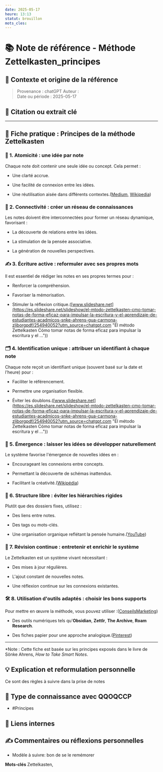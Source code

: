 ```yaml
---
date: 2025-05-17
heure: 13:13
statut: brouillon
mots_cles:
---
```


# 📚 Note de référence - Méthode Zettelkasten_principes

## 🎯 Contexte et origine de la référence
> Provenance : chatGPT 
> Auteur :  
> Date ou période :   2025-05-17

## 📝 Citation ou extrait clé

---

## 🧠 Fiche pratique : Principes de la méthode Zettelkasten

### 📌 1. Atomicité : une idée par note

Chaque note doit contenir une seule idée ou concept. Cela permet :

- Une clarté accrue.
    
- Une facilité de connexion entre les idées.
    
- Une réutilisation aisée dans différents contextes.([Medium](https://medium.com/%40RevisitBooks/how-to-take-smart-notes-by-s%C3%B6nke-ahrens-75e1668ff462?utm_source=chatgpt.com "How To Take Smart Notes by Sönke Ahrens | by RevisitBooks"), [Wikipedia](https://en.wikipedia.org/wiki/Zettelkasten?utm_source=chatgpt.com "Zettelkasten"))
    

### 🔗 2. Connectivité : créer un réseau de connaissances

Les notes doivent être interconnectées pour former un réseau dynamique, favorisant :

- La découverte de relations entre les idées.
    
- La stimulation de la pensée associative.
    
- La génération de nouvelles perspectives.
    

### ✍️ 3. Écriture active : reformuler avec ses propres mots

Il est essentiel de rédiger les notes en ses propres termes pour :

- Renforcer la compréhension.
    
- Favoriser la mémorisation.
    
- Stimuler la réflexion critique.([www.slideshare.net](https://es.slideshare.net/slideshow/el-mtodo-zettelkasten-cmo-tomar-notas-de-forma-eficaz-para-impulsar-la-escritura-y-el-aprendizaje-de-estudiantes-acadmicos-snke-ahrens-gua-carmona-zliborgpdf/254940052?utm_source=chatgpt.com "El método Zettelkasten Cómo tomar notas de forma eficaz para impulsar la escritura y el ..."))
    

### 🗂️ 4. Identification unique : attribuer un identifiant à chaque note

Chaque note reçoit un identifiant unique (souvent basé sur la date et l'heure) pour :

- Faciliter le référencement.
    
- Permettre une organisation flexible.
    
- Éviter les doublons.([www.slideshare.net](https://es.slideshare.net/slideshow/el-mtodo-zettelkasten-cmo-tomar-notas-de-forma-eficaz-para-impulsar-la-escritura-y-el-aprendizaje-de-estudiantes-acadmicos-snke-ahrens-gua-carmona-zliborgpdf/254940052?utm_source=chatgpt.com "El método Zettelkasten Cómo tomar notas de forma eficaz para impulsar la escritura y el ..."))
    

### 🌱 5. Émergence : laisser les idées se développer naturellement

Le système favorise l'émergence de nouvelles idées en :

- Encourageant les connexions entre concepts.
    
- Permettant la découverte de schémas inattendus.
    
- Facilitant la créativité.([Wikipédia](https://fr.wikipedia.org/wiki/Zettelkasten?utm_source=chatgpt.com "Zettelkasten"))
    

### 🧩 6. Structure libre : éviter les hiérarchies rigides

Plutôt que des dossiers fixes, utilisez :

- Des liens entre notes.
    
- Des tags ou mots-clés.
    
- Une organisation organique reflétant la pensée humaine.([YouTube](https://m.youtube.com/watch?v=J6jt7SPbhMs&utm_source=chatgpt.com "Sönke Ahrens' Concept of \"Permanent Notes\" in a Zettelkasten is ..."))
    

### 🔄 7. Révision continue : entretenir et enrichir le système

Le Zettelkasten est un système vivant nécessitant :

- Des mises à jour régulières.
    
- L'ajout constant de nouvelles notes.
    
- Une réflexion continue sur les connexions existantes.
    

### 🛠️ 8. Utilisation d'outils adaptés : choisir les bons supports

Pour mettre en œuvre la méthode, vous pouvez utiliser :([ConseilsMarketing](https://www.conseilsmarketing.com/mailings/comment-ecrire-un-article-de-blog-captivant-cest-facile-avec-la-methode-zettelkasten/?utm_source=chatgpt.com "Comment écrire un article de blog captivant ? C'est facile avec la méthode Zettelkasten"))

- Des outils numériques tels qu'**Obsidian**, **Zettlr**, **The Archive**, **Roam Research**.
    
- Des fiches papier pour une approche analogique.([Pinterest](https://www.pinterest.ca/pin/413627547039796535/?utm_source=chatgpt.com "Le flux de la méthode Zettelkasten | Prise de notes, Planificateur de leçon, Méthode kaizen"))
    

---

*Note : Cette fiche est basée sur les principes exposés dans le livre de Sönke Ahrens, _How to Take Smart Notes_.

## 💡 Explication et reformulation personnelle
 Ce sont des règles à suivre dans la prise de notes

## 🔖 Type de connaissance avec QQOQCCP

- #Principes  

## 🔗 Liens internes


## ✍️ Commentaires ou réflexions personnelles
- Modèle à suivre: bon de se le remémorer

**Mots-clés**
Zettelkasten, 